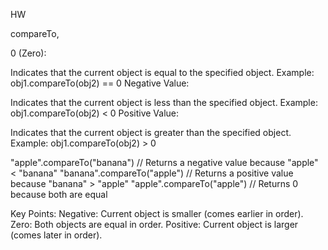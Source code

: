 HW

compareTo, 

0 (Zero):

Indicates that the current object is equal to the specified object.
Example: obj1.compareTo(obj2) == 0
Negative Value:

Indicates that the current object is less than the specified object.
Example: obj1.compareTo(obj2) < 0
Positive Value:

Indicates that the current object is greater than the specified object.
Example: obj1.compareTo(obj2) > 0

"apple".compareTo("banana") // Returns a negative value because "apple" < "banana"
"banana".compareTo("apple") // Returns a positive value because "banana" > "apple"
"apple".compareTo("apple")  // Returns 0 because both are equal

Key Points:
Negative: Current object is smaller (comes earlier in order).
Zero: Both objects are equal in order.
Positive: Current object is larger (comes later in order).

